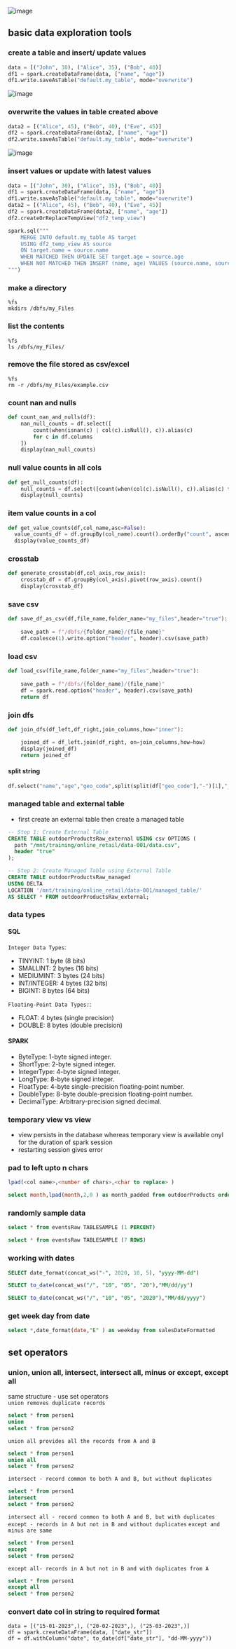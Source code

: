 ![image](https://github.com/SHRIDHARKN/data_science/assets/74343939/aa710bbe-b961-4d7c-9476-24097ea91aec)

## basic data exploration tools
### create a table and insert/ update values
```python
data = [("John", 30), ("Alice", 35), ("Bob", 40)]
df1 = spark.createDataFrame(data, ["name", "age"])
df1.write.saveAsTable("default.my_table", mode="overwrite")
```
![image](https://github.com/SHRIDHARKN/data_science/assets/74343939/3dff3a9c-b24b-456c-a992-5c82432183c2)

### overwrite the values in table created above
```python
data2 = [("Alice", 45), ("Bob", 40), ("Eve", 45)]
df2 = spark.createDataFrame(data2, ["name", "age"])
df2.write.saveAsTable("default.my_table", mode="overwrite")
```
![image](https://github.com/SHRIDHARKN/data_science/assets/74343939/f3b21a0d-21e3-4d4e-8778-f275ff4c93b1)

### insert values or update with latest values
```python
data = [("John", 30), ("Alice", 35), ("Bob", 40)]
df1 = spark.createDataFrame(data, ["name", "age"])
df1.write.saveAsTable("default.my_table", mode="overwrite")
data2 = [("Alice", 45), ("Bob", 40), ("Eve", 45)]
df2 = spark.createDataFrame(data2, ["name", "age"])
df2.createOrReplaceTempView("df2_temp_view")
```
```python
spark.sql("""
    MERGE INTO default.my_table AS target
    USING df2_temp_view AS source
    ON target.name = source.name
    WHEN MATCHED THEN UPDATE SET target.age = source.age
    WHEN NOT MATCHED THEN INSERT (name, age) VALUES (source.name, source.age)
""")
```



### make a directory
```
%fs 
mkdirs /dbfs/my_Files
```
### list the contents
```
%fs
ls /dbfs/my_Files/
```
### remove the file stored as csv/excel
```
%fs
rm -r /dbfs/my_Files/example.csv
```
### count nan and nulls
```python
def count_nan_and_nulls(df):
    nan_null_counts = df.select([
        count(when(isnan(c) | col(c).isNull(), c)).alias(c) 
        for c in df.columns
    ])
    display(nan_null_counts)
```
### null value counts in all cols
```python
def get_null_counts(df):
    null_counts = df.select([count(when(col(c).isNull(), c)).alias(c) for c in df.columns])
    display(null_counts)
```
### item value counts in a col
```python
def get_value_counts(df,col_name,asc=False):
  value_counts_df = df.groupBy(col_name).count().orderBy("count", ascending=asc)
  display(value_counts_df)
```
### crosstab
```python
def generate_crosstab(df,col_axis,row_axis):
    crosstab_df = df.groupBy(col_axis).pivot(row_axis).count()
    display(crosstab_df)
```
### save csv
```python
def save_df_as_csv(df,file_name,folder_name="my_files",header="true"):
    
    save_path = f"/dbfs/{folder_name}/{file_name}"
    df.coalesce(1).write.option("header", header).csv(save_path)
```
### load csv
```python
def load_csv(file_name,folder_name="my_files",header="true"):
    
    save_path = f"/dbfs/{folder_name}/{file_name}"
    df = spark.read.option("header", header).csv(save_path)
    return df
```
### join dfs
```python
def join_dfs(df_left,df_right,join_columns,how="inner"):

    joined_df = df_left.join(df_right, on=join_columns,how=how)
    display(joined_df)
    return joined_df
```

#### split string
```python
df.select("name","age","geo_code",split(split(df["geo_code"],"-")[1],"_")[0].alias("location"))
```
### managed table and external table
  - first create an external table then create a managed table
```sql
-- Step 1: Create External Table
CREATE TABLE outdoorProductsRaw_external USING csv OPTIONS (
  path "/mnt/training/online_retail/data-001/data.csv",
  header "true"
);

-- Step 2: Create Managed Table using External Table
CREATE TABLE outdoorProductsRaw_managed
USING DELTA
LOCATION '/mnt/training/online_retail/data-001/managed_table/'
AS SELECT * FROM outdoorProductsRaw_external;

```
### data types
#### SQL
`Integer Data Types`:
  - TINYINT: 1 byte (8 bits)
  - SMALLINT: 2 bytes (16 bits)
  - MEDIUMINT: 3 bytes (24 bits)
  - INT/INTEGER: 4 bytes (32 bits)
  - BIGINT: 8 bytes (64 bits)

`Floating-Point Data Types:`:
  - FLOAT: 4 bytes (single precision)
  - DOUBLE: 8 bytes (double precision)

#### SPARK
  - ByteType: 1-byte signed integer.
  - ShortType: 2-byte signed integer.
  - IntegerType: 4-byte signed integer.
  - LongType: 8-byte signed integer.
  - FloatType: 4-byte single-precision floating-point number.
  - DoubleType: 8-byte double-precision floating-point number.
  - DecimalType: Arbitrary-precision signed decimal.

### temporary view vs view
  - view persists in the database whereas temporary view is available onyl for the duration of spark session
  - restarting session gives error

### pad to left upto n chars
```sql
lpad(<col name>,<number of chars>,<char to replace> )
```
```sql
select month,lpad(month,2,0 ) as month_padded from outdoorProducts order by month asc limit 5
```
### randomly sample data

```sql
select * from eventsRaw TABLESAMPLE (1 PERCENT)
```
```sql
select * from eventsRaw TABLESAMPLE (7 ROWS)
```
### working with dates
```sql
SELECT date_format(concat_ws("-", 2020, 10, 5), "yyyy-MM-dd")
```
```sql
SELECT to_date(concat_ws("/", "10", "05", "20"),"MM/dd/yy")
```
```sql
SELECT to_date(concat_ws("/", "10", "05", "2020"),"MM/dd/yyyy")
```
### get week day from date
```sql
select *,date_format(date,"E" ) as weekday from salesDateFormatted
```
## set operators
### union, union all, intersect, intersect all, minus or except, except all
same structure - use set operators<br>
`union removes duplicate records`
```sql
select * from person1
union 
select * from person2
```
`union all provides all the records from A and B`
```sql
select * from person1
union all
select * from person2
```
`intersect - record common to both A and B, but without duplicates`
```sql
select * from person1
intersect
select * from person2
```
`intersect all - record common to both A and B, but with duplicates`
<br>
`except - records in A but not in B and without duplicates`
`except and minus are same`
```sql
select * from person1
except
select * from person2
```
`except all- records in A but not in B and with duplicates from A`
```sql
select * from person1
except all
select * from person2
```









### convert date col in string to required format
```
data = [("15-01-2023",), ("20-02-2023",), ("25-03-2023",)]
df = spark.createDataFrame(data, ["date_str"])
df = df.withColumn("date", to_date(df["date_str"], "dd-MM-yyyy"))
```
